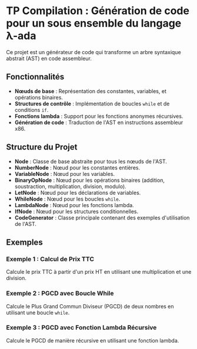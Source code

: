 # TP Compilation : Génération de code pour un sous ensemble du langage λ-ada

Ce projet est un générateur de code qui transforme un arbre syntaxique abstrait (AST) en code assembleur.

## Fonctionnalités

- **Nœuds de base** : Représentation des constantes, variables, et opérations binaires.
- **Structures de contrôle** : Implémentation de boucles `while` et de conditions `if`.
- **Fonctions lambda** : Support pour les fonctions anonymes récursives.
- **Génération de code** : Traduction de l'AST en instructions assembleur x86.

## Structure du Projet

- **Node** : Classe de base abstraite pour tous les nœuds de l'AST.
- **NumberNode** : Nœud pour les constantes entières.
- **VariableNode** : Nœud pour les variables.
- **BinaryOpNode** : Nœud pour les opérations binaires (addition, soustraction, multiplication, division, modulo).
- **LetNode** : Nœud pour les déclarations de variables.
- **WhileNode** : Nœud pour les boucles `while`.
- **LambdaNode** : Nœud pour les fonctions lambda.
- **IfNode** : Nœud pour les structures conditionnelles.
- **CodeGenerator** : Classe principale contenant des exemples d'utilisation de l'AST.

## Exemples

### Exemple 1 : Calcul de Prix TTC

Calcule le prix TTC à partir d'un prix HT en utilisant une multiplication et une division.

### Exemple 2 : PGCD avec Boucle While

Calcule le Plus Grand Commun Diviseur (PGCD) de deux nombres en utilisant une boucle `while`.

### Exemple 3 : PGCD avec Fonction Lambda Récursive

Calcule le PGCD de manière récursive en utilisant une fonction lambda.

